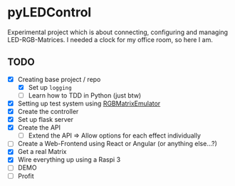 # pyLEDControl

Experimental project which is about connecting, configuring and managing LED-RGB-Matrices.
I needed a clock for my office room, so here I am.

## TODO

- [x] Creating base project / repo
  - [x] Set up `logging`
  - [ ] Learn how to TDD in Python (just btw)
- [x] Setting up test system using [RGBMatrixEmulator](https://github.com/ty-porter/RGBMatrixEmulator)
- [x] Create the controller
- [x] Set up flask server
- [x] Create the API
  - [ ] Extend the API => Allow options for each effect individually
- [ ] Create a Web-Frontend using React or Angular (or anything else...?)
- [x] Get a real Matrix
- [x] Wire everything up using a Raspi 3
- [ ] DEMO
- [ ] Profit
